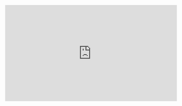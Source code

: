 <iframe width="560" height="315" src="https://www.youtube.com/embed/aLDKklMX3XQ" frameborder="0" allowfullscreen></iframe>